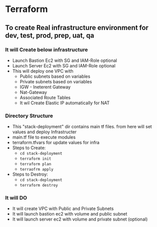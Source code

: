 # Terraform
## To create Real infrastructure environment for dev, test, prod, prep, uat, qa

### It will Create below infrastructure
- Launch Bastion Ec2 with SG and IAM-Role optional
- Launch Server Ec2 with SG and IAM-Role optional
- This will deploy one VPC with
    - Public subnets based on variables 
    - Private subnets based on variables
    - IGW - Ineterent Gateway
    - Nat-Gateway
    - Associated Route Tables
    - It wil Create Elastic IP automatically for NAT
  
### Directory Structure
- This "stack-deployment" dir contains main tf files. from here will set values and deploy Infrastructer
- main.tf file to execute modules
- terraform.tfvars for update values for infra
- Steps to Create:
  - `cd stack-deployment`
  - `terraform init`
  - `terraform plan`
  - `terraofrm apply`
- Steps to Destroy:
  - `cd stack-deployment`
  - `terraform destroy`
  
### It will DO
- It will create VPC with Public and Private Subnets
- It will launch bastion ec2 with volume and public subnet 
- It will launch server ec2 with volume and private subnet (optional)

